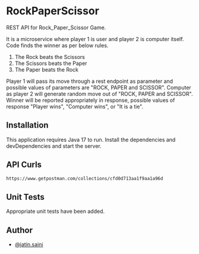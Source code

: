 # RockPaperScissor
REST API for Rock_Paper_Scissor Game.

It is a microservice where player 1 is user and player 2 is computer itself. Code finds the winner as per below rules. 
1. The Rock beats the Scissors
2. The Scissors beats the Paper
3. The Paper beats the Rock

Player 1 will pass its move through a rest endpoint as parameter and possible values of parameters are "ROCK, PAPER and SCISSOR".
Computer as player 2 will generate random move out of "ROCK, PAPER and SCISSOR". 
Winner will be reported appropriately in response, possible values of response "Player wins", "Computer wins", or "It is a tie".

## Installation

This application requires Java 17 to run.
Install the dependencies and devDependencies and start the server.

## API Curls

```sh
https://www.getpostman.com/collections/cfd0d713aa1f9aa1a96d
```

## Unit Tests

Appropriate unit tests have been added. 

## Author
- [@jatin.saini](https://github.com/js-designs-321)
